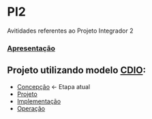 # PI2
Avitidades referentes ao Projeto Integrador 2 

### [Apresentação](https://github.com/JonasGMorsch/PI2/blob/main/apresentacao/apresentacao.md)
 
## Projeto utilizando modelo [CDIO](http://www.cdio.org/about):
* [Concepção](https://github.com/JonasGMorsch/PI2/blob/main/Concepcao/concepcao.md) <- Etapa atual
* [Projeto](https://github.com/JonasGMorsch/PI2/blob/main/Projeto/projeto.md)
* [Implementação](https://github.com/JonasGMorsch/PI2/blob/main/Implemantacao/implemantacao.md)
* [Operação](https://github.com/JonasGMorsch/PI2/blob/main/Operacao/operacao.md)
